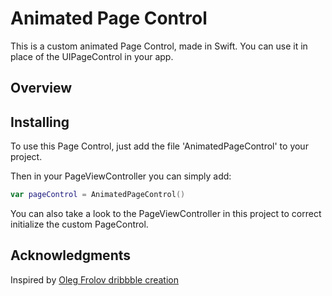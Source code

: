 # Animated Page Control

This is a custom animated Page Control, made in Swift. You can use it in place of the UIPageControl in your app.

## Overview

<!--- <img src="https://giphy.com/gifs/iB4kDPu6xB8VeC8D06"> -->


## Installing

To use this Page Control, just add the file 'AnimatedPageControl' to your project.

Then in your PageViewController you can simply add:

``` swift
var pageControl = AnimatedPageControl()
```

You can also take a look to the PageViewController in this project to correct initialize the custom PageControl.


## Acknowledgments

Inspired by [Oleg Frolov dribbble creation](https://dribbble.com/shots/5254763-Page-Indicator-Exploration)
